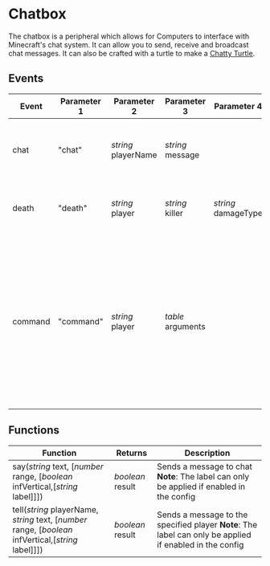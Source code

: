 # Chatbox

The chatbox is a peripheral which allows for Computers to interface with Minecraft's chat system. It can allow you to
 send, receive and broadcast chat messages. It can also be crafted with a turtle to make a 
 [Chatty Turtle](/turtle_upgrades/chatty_turtle/).

## Events
| Event | Parameter 1 | Parameter 2 | Parameter 3 | Parameter 4 | Description |
|-------|-------------|-------------|-------------|-------------|-------------|
|chat|"chat"|_string_ playerName|_string_ message||This event is fired when someone speaks in chat|
|death|"death"|_string_ player|_string_ killer|_string_ damageType|This event is fired when someone dies|
|command|"command"|_string_ player|_table_ arguments||This event is fired when a player send a command in chat. By default the command prefix is two backslashes (`\\`). Messaged with the prefix are suppressed in normal chat.|

## Functions
| Function | Returns | Description |
|----------|---------|-------------|
|say(_string_ text, [_number_ range, [_boolean_ infVertical,[_string_ label]]])|_boolean_ result|Sends a message to chat **Note**: The label can only be applied if enabled in the config|
|tell(_string_ playerName, _string_ text, [_number_ range, [_boolean_ infVertical,[_string_ label]]])|_boolean_ result|Sends a message to the specified player **Note**: The label can only be applied if enabled in the config|